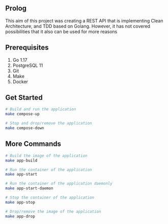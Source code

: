 ## Prolog

This aim of this project was creating a REST API that is implementing Clean Architecture, and TDD based on Golang. However, it has not covered possibilities that it also can be used for more reasons

## Prerequisites

1. Go 1.17
2. PostgreSQL 11
3. Git
4. Make
5. Docker

## Get Started

```sh
# Build and run the application
make compose-up

# Stop and drop/remove the application
make compose-down
```

## More Commands

```sh
# Build the image of the application
make app-build

# Run the container of the application
make app-start

# Run the container of the application daemonly
make app-start-daemon

# Stop the container of the application
make app-stop

# Drop/remove the image of the application
make app-drop
```